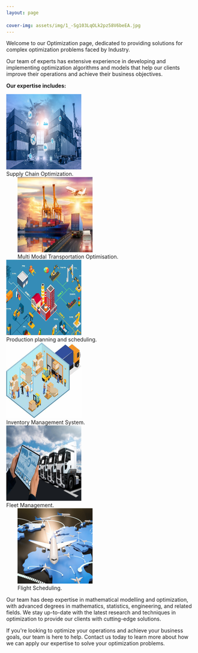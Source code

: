 ```yaml
---
layout: page

cover-img: assets/img/1_-Sg103LqOLk2pz58V6beEA.jpg
---
```

Welcome to our Optimization page, dedicated to providing solutions for complex optimization problems faced by Industry. 

Our team of experts has extensive experience in developing and implementing optimization algorithms and models that help our clients improve their operations and achieve their business objectives.

**Our expertise includes:**

<div class="row">
  <div class="column">
    <img src="/assets/img/supply-chain-process-scaled.jpg" width="200" height="200" />
    <figcaption> Supply Chain Optimization. </figcaption>
  </div>
  <div class="column" style="margin-left: 30px;">
    <img src = "/assets/img/multi-model%20transportation.jpg" width="200" height="200" />
    <figcaption> Multi Modal Transportation Optimisation.</figcaption>
    </div>
  </div>


<div class="row">
  <div class="column">
    <img src="/assets/img/Production-Planning-and-Scheduling-Training.jpg" width="200" height="200" />
    <figcaption> Production planning and scheduling. </figcaption>
  </div>
  <div class="column" style="margin-right: 30px;">
    <img src="/assets/img/Inventory-Management-System3-1.jpg" width="200" height="200" />
    <figcaption> Inventory Management System.</figcaption>
    </div>
  </div>

<div class="row">
  <div class="column" >
    <img src="/assets/img/Fleet-Management-Tech.jpg" width="200" height="200" />
    <figcaption> Fleet Management. </figcaption>
  </div>
  <div class="column" style="margin-left: 30px;">
    <img src="/assets/img/Airline.png" width="200" height="200" />
    <figcaption> Flight Scheduling.</figcaption>
    </div>
  </div>
  
Our team has deep expertise in mathematical modelling and optimization, with advanced degrees in mathematics, statistics, engineering, and related fields. We stay up-to-date with the latest research and techniques in optimization to provide our clients with cutting-edge solutions.

If you're looking to optimize your operations and achieve your business goals, our team is here to help. Contact us today to learn more about how we can apply our expertise to solve your optimization problems.
